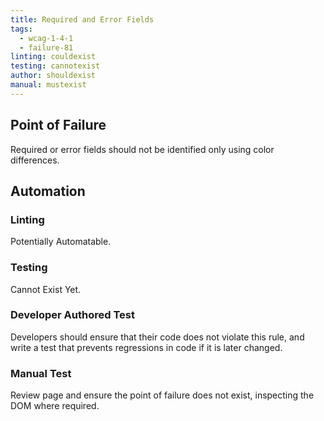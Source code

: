 ```yaml
---
title: Required and Error Fields
tags: 
  - wcag-1-4-1
  - failure-81
linting: couldexist
testing: cannotexist
author: shouldexist
manual: mustexist
---
```


## Point of Failure
Required or error fields should not be identified only using color differences.


## Automation

### Linting
Potentially Automatable.

### Testing
Cannot Exist Yet.

### Developer Authored Test
Developers should ensure that their code does not violate this rule, and write a test that prevents regressions in code if it is later changed.

### Manual Test
Review page and ensure the point of failure does not exist, inspecting the DOM where required.